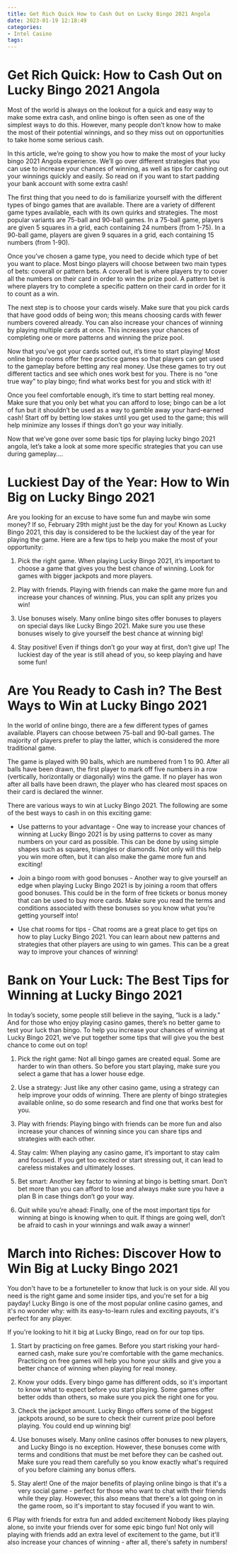 ```yaml
---
title: Get Rich Quick How to Cash Out on Lucky Bingo 2021 Angola 
date: 2023-01-19 12:18:49
categories:
- Intel Casino
tags:
---
```



#  Get Rich Quick: How to Cash Out on Lucky Bingo 2021 Angola 

Most of the world is always on the lookout for a quick and easy way to make some extra cash, and online bingo is often seen as one of the simplest ways to do this. However, many people don’t know how to make the most of their potential winnings, and so they miss out on opportunities to take home some serious cash.

In this article, we’re going to show you how to make the most of your lucky bingo 2021 Angola experience. We’ll go over different strategies that you can use to increase your chances of winning, as well as tips for cashing out your winnings quickly and easily. So read on if you want to start padding your bank account with some extra cash!

The first thing that you need to do is familiarize yourself with the different types of bingo games that are available. There are a variety of different game types available, each with its own quirks and strategies. The most popular variants are 75-ball and 90-ball games. In a 75-ball game, players are given 5 squares in a grid, each containing 24 numbers (from 1-75). In a 90-ball game, players are given 9 squares in a grid, each containing 15 numbers (from 1-90).

Once you’ve chosen a game type, you need to decide which type of bet you want to place. Most bingo players will choose between two main types of bets: coverall or pattern bets. A coverall bet is where players try to cover all the numbers on their card in order to win the prize pool. A pattern bet is where players try to complete a specific pattern on their card in order for it to count as a win.

The next step is to choose your cards wisely. Make sure that you pick cards that have good odds of being won; this means choosing cards with fewer numbers covered already. You can also increase your chances of winning by playing multiple cards at once. This increases your chances of completing one or more patterns and winning the prize pool.

Now that you’ve got your cards sorted out, it’s time to start playing! Most online bingo rooms offer free practice games so that players can get used to the gameplay before betting any real money. Use these games to try out different tactics and see which ones work best for you. There is no “one true way” to play bingo; find what works best for you and stick with it!

Once you feel comfortable enough, it’s time to start betting real money. Make sure that you only bet what you can afford to lose; bingo can be a lot of fun but it shouldn’t be used as a way to gamble away your hard-earned cash! Start off by betting low stakes until you get used to the game; this will help minimize any losses if things don’t go your way initially.

Now that we’ve gone over some basic tips for playing lucky bingo 2021 angola, let’s take a look at some more specific strategies that you can use during gameplay….

#  Luckiest Day of the Year: How to Win Big on Lucky Bingo 2021 

Are you looking for an excuse to have some fun and maybe win some money? If so, February 29th might just be the day for you! Known as Lucky Bingo 2021, this day is considered to be the luckiest day of the year for playing the game. Here are a few tips to help you make the most of your opportunity:

1. Pick the right game. When playing Lucky Bingo 2021, it’s important to choose a game that gives you the best chance of winning. Look for games with bigger jackpots and more players.

2. Play with friends. Playing with friends can make the game more fun and increase your chances of winning. Plus, you can split any prizes you win!

3. Use bonuses wisely. Many online bingo sites offer bonuses to players on special days like Lucky Bingo 2021. Make sure you use these bonuses wisely to give yourself the best chance at winning big!

4. Stay positive! Even if things don’t go your way at first, don’t give up! The luckiest day of the year is still ahead of you, so keep playing and have some fun!

#  Are You Ready to Cash in? The Best Ways to Win at Lucky Bingo 2021 

In the world of online bingo, there are a few different types of games available. Players can choose between 75-ball and 90-ball games. The majority of players prefer to play the latter, which is considered the more traditional game.

The game is played with 90 balls, which are numbered from 1 to 90. After all balls have been drawn, the first player to mark off five numbers in a row (vertically, horizontally or diagonally) wins the game. If no player has won after all balls have been drawn, the player who has cleared most spaces on their card is declared the winner.

There are various ways to win at Lucky Bingo 2021. The following are some of the best ways to cash in on this exciting game:

* Use patterns to your advantage - One way to increase your chances of winning at Lucky Bingo 2021 is by using patterns to cover as many numbers on your card as possible. This can be done by using simple shapes such as squares, triangles or diamonds. Not only will this help you win more often, but it can also make the game more fun and exciting!

* Join a bingo room with good bonuses - Another way to give yourself an edge when playing Lucky Bingo 2021 is by joining a room that offers good bonuses. This could be in the form of free tickets or bonus money that can be used to buy more cards. Make sure you read the terms and conditions associated with these bonuses so you know what you’re getting yourself into!

* Use chat rooms for tips - Chat rooms are a great place to get tips on how to play Lucky Bingo 2021. You can learn about new patterns and strategies that other players are using to win games. This can be a great way to improve your chances of winning!

#  Bank on Your Luck: The Best Tips for Winning at Lucky Bingo 2021 

In today’s society, some people still believe in the saying, “luck is a lady.” And for those who enjoy playing casino games, there’s no better game to test your luck than bingo. To help you increase your chances of winning at Lucky Bingo 2021, we’ve put together some tips that will give you the best chance to come out on top!

1. Pick the right game: Not all bingo games are created equal. Some are harder to win than others. So before you start playing, make sure you select a game that has a lower house edge.

2. Use a strategy: Just like any other casino game, using a strategy can help improve your odds of winning. There are plenty of bingo strategies available online, so do some research and find one that works best for you.

3. Play with friends: Playing bingo with friends can be more fun and also increase your chances of winning since you can share tips and strategies with each other.

4. Stay calm: When playing any casino game, it’s important to stay calm and focused. If you get too excited or start stressing out, it can lead to careless mistakes and ultimately losses.

5. Bet smart: Another key factor to winning at bingo is betting smart. Don’t bet more than you can afford to lose and always make sure you have a plan B in case things don’t go your way.

6. Quit while you’re ahead: Finally, one of the most important tips for winning at bingo is knowing when to quit. If things are going well, don’t be afraid to cash in your winnings and walk away a winner!

#  March into Riches: Discover How to Win Big at Lucky Bingo 2021

You don't have to be a fortuneteller to know that luck is on your side. All you need is the right game and some insider tips, and you're set for a big payday! Lucky Bingo is one of the most popular online casino games, and it's no wonder why: with its easy-to-learn rules and exciting payouts, it's perfect for any player.

If you're looking to hit it big at Lucky Bingo, read on for our top tips.

1. Start by practicing on free games. Before you start risking your hard-earned cash, make sure you're comfortable with the game mechanics. Practicing on free games will help you hone your skills and give you a better chance of winning when playing for real money.

2. Know your odds. Every bingo game has different odds, so it's important to know what to expect before you start playing. Some games offer better odds than others, so make sure you pick the right one for you.

3. Check the jackpot amount. Lucky Bingo offers some of the biggest jackpots around, so be sure to check their current prize pool before playing. You could end up winning big!

4. Use bonuses wisely. Many online casinos offer bonuses to new players, and Lucky Bingo is no exception. However, these bonuses come with terms and conditions that must be met before they can be cashed out. Make sure you read them carefully so you know exactly what's required of you before claiming any bonus offers.

5. Stay alert! One of the major benefits of playing online bingo is that it's a very social game - perfect for those who want to chat with their friends while they play. However, this also means that there's a lot going on in the game room, so it's important to stay focused if you want to win.

6 Play with friends for extra fun and added excitement Nobody likes playing alone, so invite your friends over for some epic bingo fun! Not only will playing with friends add an extra level of excitement to the game, but it'll also increase your chances of winning - after all, there's safety in numbers!